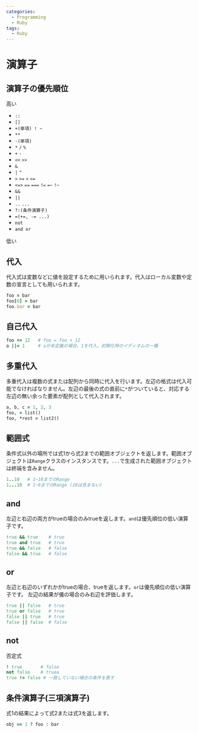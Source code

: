 ```yaml
---
categories:
  - Programming
  - Ruby
tags:
  - Ruby
---
```


# 演算子

## 演算子の優先順位

高い

- `::`
- `[]`
- `+(単項) ! ~`
- `**`
- `-(単項)`
- `*` `/` `%`
- `+` `-`
- `<<` `>>`
- `&`
- `|` `^`
- `>` `>=` `<` `<=`
- `<=>` `==` `===` `!=` `=~` `!~`
- `&&`
- `||`
- `..` `...`
- `?:(条件演算子)`
- `=(+=, -= ...)`
- `not`
- `and or`

低い

## 代入

代入式は変数などに値を設定するために用いられます。代入はローカル変数や定数の宣言としても用いられます。

```ruby
foo = bar
foo[0] = bar
foo.bar = bar
```

## 自己代入

```ruby
foo += 12   # foo = foo + 12
a ||= 1     # aが未定義の場合、1を代入。初期化時のイディオムの一種
```

## 多重代入

多重代入は複数の式または配列から同時に代入を行います。左辺の格式は代入可能でなければなりません。左辺の最後の式の直前に`*`がついていると、対応する左辺の無い余った要素が配列として代入されます。

```ruby
a, b, c = 1, 2, 3
foo, = list()
foo, *rest = list2()
```

## 範囲式

条件式以外の場所では式1から式2までの範囲オブジェクトを返します。範囲オブジェクトは`Range`クラスのインスタンスです。`...`で生成された範囲オブジェクトは終端を含みません。

```ruby
1..10   # 1~10までのRange
1...10  # 1~9までのRange (10は含まない)
```

## and

左辺と右辺の両方がtrueの場合のみtrueを返します。`and`は優先順位の低い演算子です。

```ruby
true && true    # true
true and true   # true
true && false   # false
false && true   # false
```

## or

左辺と右辺のいずれかがtrueの場合、trueを返します。`or`は優先順位の低い演算子です。 左辺の結果が儀の場合のみ右辺を評価します。


```ruby
true || false   # true
true or false   # true
false || true   # true
false || false  # false
```

## not

否定式

```ruby
! true       # false
not false    # truea
true != false # 一致していない場合の条件を表す
```

## 条件演算子(三項演算子)

式1の結果によって式2または式3を返します。

```ruby
obj == 1 ? foo : bar
```

